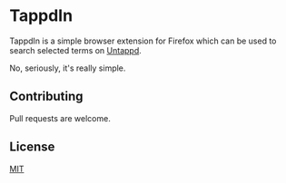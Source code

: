 # TappdIn

TappdIn is a simple browser extension for Firefox which can be used to search selected terms on [Untappd](https://untappd.com/).

No, seriously, it's really simple.

## Contributing

Pull requests are welcome.

## License

[MIT](https://choosealicense.com/licenses/mit/)

